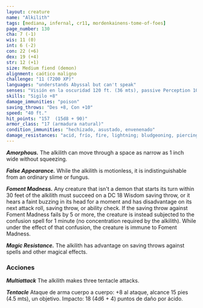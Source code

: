 ```yaml
---
layout: creature
name: "Alkilith"
tags: [mediana, infernal, cr11, mordenkainens-tome-of-foes]
page_number: 130
cha: 7 (-1)
wis: 11 (0)
int: 6 (-2)
con: 22 (+6)
dex: 19 (+4)
str: 12 (+1)
size: Medium fiend (demon)
alignment: caótico maligno
challenge: "11 (7200 XP)"
languages: "understands Abyssal but can't speak"
senses: "Visión en la oscuridad 120 ft. (36 mts), passive Perception 10"
skills: "Sigilo +8"
damage_immunities: "poison"
saving_throws: "Des +8, Con +10"
speed: "40 ft."
hit_points: "157  (15d8 + 90)"
armor_class: "17 (armadura natural)"
condition_immunities: "hechizado, asustado, envenenado"
damage_resistances: "acid, frío, fire, lightning; bludgeoning, piercing, and slashing from nonmagical attacks"
---
```


***Amorphous.*** The alkilith can move through a space as narrow as 1 inch wide without squeezing.

***False Appearance.*** While the alkilith is motionless, it is indistinguishable from an ordinary slime or fungus.

***Foment Madness.*** Any creature that isn't a demon that starts its turn within 30 feet of the alkilith must succeed on a DC 18 Wisdom saving throw, or it hears a faint buzzing in its head for a moment and has disadvantage on its next attack roll, saving throw, or ability check.
If the saving throw against Foment Madness fails by 5 or more, the creature is instead subjected to the confusion spell for 1 minute (no concentration required by the alkilith). While under the effect of that confusion, the creature is immune to Foment Madness.

***Magic Resistance.*** The alkilith has advantage on saving throws against spells and other magical effects.

### Acciones

***Multiattack*** The alkilith makes three tentacle attacks.

***Tentacle*** Ataque de arma cuerpo a cuerpo: +8 al ataque, alcance 15 pies (4.5 mts), un objetivo. Impacto: 18 (4d6 + 4) puntos de daño por ácido.